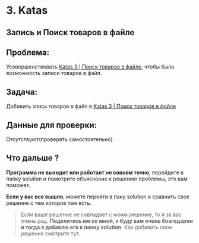 # 3. Katas

## Запись и Поиск товаров в файле

## Проблема:

Усовершенствовать [Katas 3 | Поиск товаров в файле](https://github.com/gopjak36/pythonkata/tree/master/ru/Python%20Katas/2.%20Median%20Python/3.%20Katas), чтобы была возможность записи товаров в файл.

## Задача:

Добавить зпись товаров в файл в [Katas 3 | Поиск товаров в файле](https://github.com/gopjak36/pythonkata/tree/master/ru/Python%20Katas/2.%20Median%20Python/3.%20Katas)

## Данные для проверки:

Отсутствуют(проверять самостоятельно)

## Что дальше ?

__Программа не выходит или работает не совсем точно__, перейдите в папку solution и помотрите объяснение к решению проблемы, это вам поможет.

__Если у вас все вышло__, можете перейти в паку solution и сравнить свое решение с тем которое там есть.

> Если ваше решение не совпадает с моим решение, то я за вас очень рад. __Поделитесь им со мной, я буду вам очень боагодарен и тогда я добавлю его в папку solution__. Как добавить свое решение смотрите тут.
